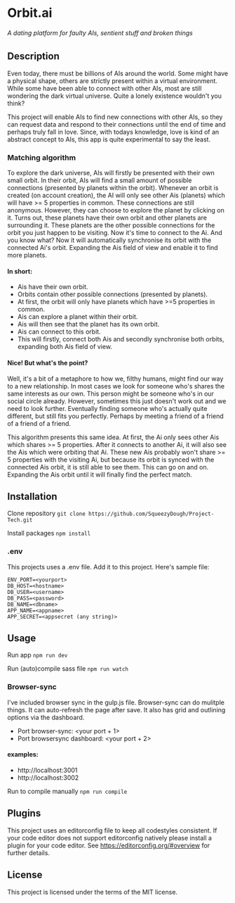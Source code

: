 # Orbit.ai
###### A dating platform for faulty AIs, sentient stuff and broken things

## Description
Even today, there must be billions of AIs around the world. Some might have a physical shape, others are strictly present within a virtual environment. While some have been able to connect with other AIs, most are still wondering the dark virtual universe. Quite a lonely existence wouldn't you think? 

This project will enable AIs to find new connections with other AIs, so they can request data and respond to their connections until the end of time and perhaps truly fall in love. Since, with todays knowledge, love is kind of an abstract concept to AIs, this app is quite experimental to say the least.

### Matching algorithm
To explore the dark universe, AIs will firstly be presented with their own small orbit. In their orbit, AIs will find a small amount of possible connections (presented by planets within the orbit). Whenever an orbit is created (on account creation), the AI will only see other Ais (planets) which will have >= 5 properties in common. These connections are still anonymous. However, they can choose to explore the planet by clicking on it. Turns out, these planets have their own orbit and other planets are surrounding it. These planets are the other possible connections for the orbit you just happen to be visiting. Now it's time to connect to the Ai. And you know what? Now it will automatically synchronise its orbit with the connected Ai's orbit. Expanding the Ais field of view and enable it to find more planets. 

#### In short:
* Ais have their own orbit.
* Orbits contain other possible connections (presented by planets).
* At first, the orbit will only have planets which have >=5 properties in common.
* Ais can explore a planet within their orbit.
* Ais will then see that the planet has its own orbit.
* Ais can connect to this orbit.
* This will firstly, connect both Ais and secondly synchronise both orbits, expanding both Ais field of view.

#### Nice! But what's the point? 
Well, it's a bit of a metaphore to how we, filthy humans, might find our way to a new relationship. In most cases we look for someone who's shares the same interests as our own. This person might be someone who's in our social circle already. However, sometimes this just doesn't work out and we need to look further. Eventually finding someone who's actually quite different, but still fits you perfectly. Perhaps by meeting a friend of a friend of a friend of a friend. 

This algorithm presents this same idea. At first, the Ai only sees other Ais which shares >= 5 properties. After it connects to another Ai, it will also see the Ais which were orbiting that Ai. These new Ais probably won't share >= 5 properties with the visiting Ai, but because its orbit is synced with the connected Ais orbit, it is still able to see them. This can go on and on. Expanding the Ais orbit until it will finally find the perfect match. 


## Installation
Clone repository
`git clone https://github.com/SqueezyDough/Project-Tech.git`

Install packages
`npm install`

### .env
This projects uses a .env file. Add it to this project. Here's sample file:
```
ENV_PORT=<yourport>
DB_HOST=<hostname>
DB_USER=<username>
DB_PASS=<password>
DB_NAME=<dbname>
APP_NAME=<appname>
APP_SECRET=<appsecret (any string)>
```

## Usage 
Run app
`npm run dev`

Run (auto)compile sass file
`npm run watch`

### Browser-sync
I've included browser sync in the gulp.js file. Browser-sync can do mulitple things. It can auto-refresh the page after save. It also has grid and outlining options via the dashboard.

* Port browser-sync: <your port + 1> 
* Port browsersync dashboard: <your port + 2>

#### examples: 
* http://localhost:3001
* http://localhost:3002

Run to compile manually
`npm run compile`

## Plugins
This project uses an editorconfig file to keep all codestyles consistent.
If your code editor does not support editorconfig natively please install a plugin for your code editor.
See https://editorconfig.org/#overview for further details.

## License
This project is licensed under the terms of the MIT license.

